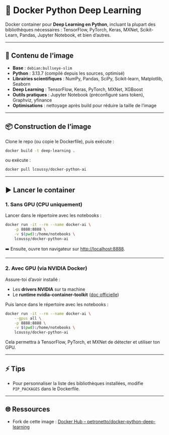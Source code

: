 # 🚀 Docker Python Deep Learning

Docker container pour **Deep Learning en Python**, incluant la plupart des bibliothèques nécessaires : TensorFlow, PyTorch, Keras, MXNet, Scikit-Learn, Pandas, Jupyter Notebook, et bien d’autres.

---

## 🔧 Contenu de l’image

* **Base** : `debian:bullseye-slim`
* **Python** : 3.13.7 (compilé depuis les sources, optimisé)
* **Librairies scientifiques** : NumPy, Pandas, SciPy, Scikit-learn, Matplotlib, Seaborn
* **Deep Learning** : TensorFlow, Keras, PyTorch, MXNet, XGBoost
* **Outils pratiques** : Jupyter Notebook (préconfiguré sans token), Graphviz, yfinance
* **Optimisations** : nettoyage après build pour réduire la taille de l’image

---

## 📦 Construction de l’image

Clone le repo (ou copie le Dockerfile), puis exécute :

```bash
docker build -t deep-learning .
```

ou exécute : 

```bash
docker pull lcoussy/docker-python-ai
```

---

## ▶️ Lancer le container

### 1. Sans GPU (CPU uniquement)

Lancer dans le répertoire avec les notebooks :

```bash
docker run -it --rm --name docker-ai \
    -p 8888:8888 \
    -v $(pwd):/home/notebooks \
    lcoussy/docker-python-ai
```

➡️ Ensuite, ouvre ton navigateur sur [http://localhost:8888](http://localhost:8888).

---

### 2. Avec GPU (via NVIDIA Docker)

Assure-toi d’avoir installé :

* Les **drivers NVIDIA** sur ta machine
* Le **runtime nvidia-container-toolkit** ([doc officielle](https://docs.nvidia.com/datacenter/cloud-native/container-toolkit/install-guide.html))

Puis lance dans le répertoire avec les notebooks :

```bash
docker run -it --rm --name docker-ai \
    --gpus all \
    -p 8888:8888 \
    -v $(pwd):/home/notebooks \
    lcoussy/docker-python-ai
```

Cela permettra à TensorFlow, PyTorch, et MXNet de détecter et utiliser ton GPU.

---

## ⚡ Tips

* Pour personnaliser la liste des bibliothèques installées, modifie `PIP_PACKAGES` dans le Dockerfile.

---

## 🌐 Ressources

* Fork de cette image : [Docker Hub – petronetto/docker-python-deep-learning](https://hub.docker.com/r/petronetto/docker-python-deep-learning)
